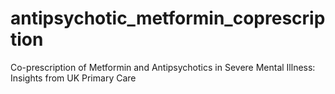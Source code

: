 # antipsychotic_metformin_coprescription
Co-prescription of Metformin and Antipsychotics in Severe Mental Illness: Insights from UK Primary Care
